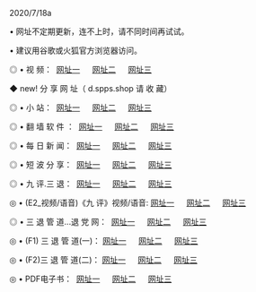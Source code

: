 <p>2020/7/18a
<p>• 网址不定期更新，连不上时，请不同时间再试试。
<p>• 建议用谷歌或火狐官方浏览器访问。
<p>◎ • 视 频： 
<a href="http://pcy.hdfmradio.com/" target="_blank">网址一</a> 　 
<a href="http://pay.hdfmradio.com/" target="_blank">网址二</a> 　 
<a href="http://pby.hdfmradio.com/b.html" target="_blank">网址三</a>
<p>◆ new! 分 享 网 址（ d.spps.shop  请 收 藏）</p>

<p>◎ • 小 站：  
<a href="http://pcy.hdfmradio.com/f.html" target="_blank">网址一</a> 　 
<a href="http://pay.hdfmradio.com/h.html" target="_blank">网址二</a> 　 
<a href="http://pby.hdfmradio.com/k/" target="_blank">网址三</a></p>
<p>◎ • 翻 墙 软 件 ：  
<a href="http://pcy.hdfmradio.com/ff/" target="_blank">网址一</a> 　 
<a href="http://pay.hdfmradio.com/s/read/a1_nd.html" target="_blank">网址二</a> 　 
<a href="http://pby.hdfmradio.com/ff/index.html" target="_blank">网址三</a></p>
<p>◎ • 每 日 新 闻：  
<a href="http://pcy.hdfmradio.com/day/" target="_blank">网址一</a> 　 
<a href="http://pay.hdfmradio.com/day/" target="_blank">网址二</a> 　 
<a href="http://pby.hdfmradio.com/day/index.html" target="_blank">网址三</a></p>
<p>◎ • 短 波 分 享：  
<a href="http://pcy.hdfmradio.com/h/" target="_blank">网址一</a> 　 
<a href="http://pby.hdfmradio.com/h/" target="_blank">网址二</a> 　 
<a href="http://pay.hdfmradio.com/h/index.html" target="_blank">网址三</a></p>
<p>◎ • 九 评.三 退：  
<a href="http://pcy.hdfmradio.com/t/" target="_blank">网址一</a> 　 
<a href="http://pay.hdfmradio.com/v2/index.html" target="_blank">网址二</a> 　 
<a href="http://pby.hdfmradio.com/tt/index.html" target="_blank">网址三</a> 　</p>
<p>◎ • (E2_视频/语音)《九 评》视频/语音: 
<a href="http://pay.hdfmradio.com/7738.html" target="_blank">网址一</a> 　 
<a href="http://pcy.hdfmradio.com/7614.html" target="_blank">网址二</a> 　 
<a href="http://pby.hdfmradio.com/7633.html" target="_blank">网址三</a></p>
<p>◎ • 三 退 管 道...退 党 网：  
<a href="http://pcy.hdfmradio.com/go/td1.html" target="_blank">网址一</a> 　 
<a href="http://pay.hdfmradio.com/go/td2.html" target="_blank">网址二</a> 　 
<a href="http://pby.hdfmradio.com/go/td3.html" target="_blank">网址三</a></p>
<p>◎ • (F1) 三 退 管 道(一)： 
<a href="http://pcy.hdfmradio.com/dd/" target="_blank">网址一</a> 　 
<a href="http://pay.hdfmradio.com/s/read/a1_tdx.html" target="_blank">网址二</a> 　 
<a href="http://pby.hdfmradio.com/dd/" target="_blank">网址三</a></p>
<p>◎ • (F2)三 退 管 道(二)： 
<a href="http://pay.hdfmradio.com/d/" target="_blank">网址一</a> 　 
<a href="http://pcy.hdfmradio.com/d/index.html" target="_blank">网址二</a> 　 
<a href="http://pby.hdfmradio.com/d/" target="_blank">网址三</a></p>
<p>◎ • PDF电子书：  
<a href="http://pcy.hdfmradio.com/p/" target="_blank">网址一</a> 　 
<a href="http://pay.hdfmradio.com/p/index.html" target="_blank">网址二</a> 　 
<a href="http://pby.hdfmradio.com/p/" target="_blank">网址三</a></p>
